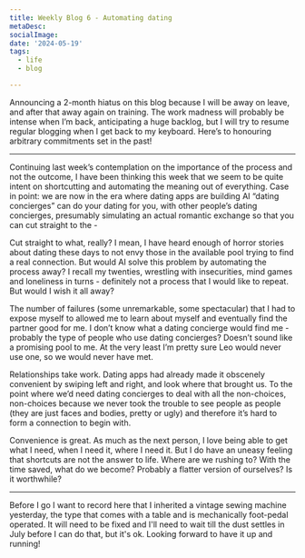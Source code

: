 ```yaml
---
title: Weekly Blog 6 - Automating dating
metaDesc: 
socialImage:  
date: '2024-05-19'
tags:
  - life
  - blog

--- 
```


Announcing a 2-month hiatus on this blog because I will be away on leave, and after that away again on training. The work madness will probably be intense when I’m back, anticipating a huge backlog, but I will try to resume regular blogging when I get back to my keyboard.  Here’s to honouring arbitrary commitments set in the past!

---

Continuing last week’s contemplation on the importance of the process and not the outcome, I have been thinking this week that we seem to be quite intent on shortcutting and automating the meaning out of everything. Case in point: we are now in the era where dating apps are building AI “dating concierges” can do your dating for you, with other people’s dating concierges, presumably simulating an actual romantic exchange so that you can cut straight to the -  

Cut straight to what, really? I mean, I have heard enough of horror stories about dating these days to not envy those in the available pool trying to find a real connection. But would AI solve this problem by automating the process away? I recall my twenties, wrestling with insecurities, mind games and loneliness in turns - definitely not a process that I would like to repeat. But would I wish it all away? 

The number of failures (some unremarkable, some spectacular) that I had to expose myself to allowed me to learn about myself and eventually find the partner good for me. I don’t know what a dating concierge would find me - probably the type of people who use dating concierges? Doesn’t sound like a promising pool to me. At the very least I’m pretty sure Leo would never use one, so we would never have met. 

Relationships take work. Dating apps had already made it obscenely convenient by swiping left and right, and look where that brought us. To the point where we’d need dating concierges to deal with all the non-choices, non-choices because we never took the trouble to see people as people (they are just faces and bodies, pretty or ugly) and therefore it’s hard to form a connection to begin with. 

Convenience is great. As much as the next person, I love being able to get what I need, when I need it, where I need it. But I do have an uneasy feeling that shortcuts are not the answer to life. Where are we rushing to? With the time saved, what do we become? Probably a flatter version of ourselves? Is it worthwhile?

---

Before I go I want to record here that I inherited a vintage sewing machine yesterday, the type that comes with a table and is mechanically foot-pedal operated. It will need to be fixed and I'll need to wait till the dust settles in July before I can do that, but it's ok. Looking forward to have it up and running!